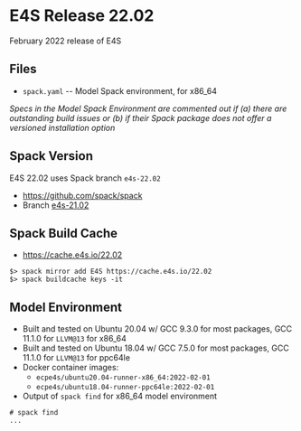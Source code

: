 # E4S Release 22.02

February 2022 release of E4S

## Files

* `spack.yaml` -- Model Spack environment, for x86_64
  
*Specs in the Model Spack Environment are commented out if (a) there are outstanding build issues or (b) if their Spack package does not offer a versioned installation option*


## Spack Version

E4S 22.02 uses Spack branch `e4s-22.02`
* https://github.com/spack/spack
* Branch [e4s-21.02](https://github.com/spack/spack/tree/e4s-22.02)


## Spack Build Cache

* https://cache.e4s.io/22.02

```
$> spack mirror add E4S https://cache.e4s.io/22.02
$> spack buildcache keys -it
```

## Model Environment

* Built and tested on Ubuntu 20.04 w/ GCC 9.3.0 for most packages, GCC 11.1.0 for `LLVM@13` for x86_64
* Built and tested on Ubuntu 18.04 w/ GCC 7.5.0 for most packages, GCC 11.1.0 for `LLVM@13` for ppc64le
* Docker container images:
  * `ecpe4s/ubuntu20.04-runner-x86_64:2022-02-01`
  * `ecpe4s/ubuntu18.04-runner-ppc64le:2022-02-01`
* Output of `spack find` for x86_64 model environment
```
# spack find
...
```
